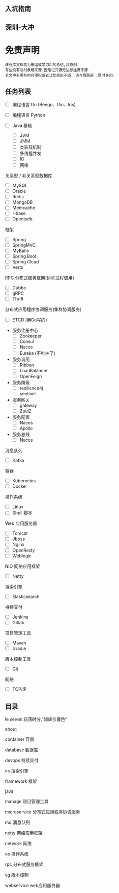 ## 入坑指南

## 深圳-大冲

# 免责声明
    该仓库文档均为搬运或学习后的总结,非原创.
    有些没有及时表明来源.固笔记开源无法标注源来源.
    若文中有哪些内容侵权或者让您感到不适, 请与我联系 .届时关闭.

## 任务列表
- [ ] 编程语言 Go (Beego、Gin、Iris)
- [ ] 编程语言 Python

- [ ] Java 基础
    - [ ] JVM
    - [ ] JMM
    - [ ] 类装载机制
    - [ ] 多线程并发
    - [ ] IO
    - [ ] 网络
    
关系型 / 非关系型数据库
- [ ] MySQL
- [ ] Oracle
- [ ] Redis
- [ ] MongoDB
- [ ] Memcache 
- [ ] Hbase 
- [ ] Opentsdb 

框架
- [ ] Spring
- [ ] SpringMVC
- [ ] MyBatis
- [ ] Spring Boot
- [ ] Spring Cloud
- [ ] Vertx

RPC 分布式服务框架(远程过程调用)
- [ ] Dubbo
- [ ] gRPC
- [ ] Thrift

分布式应用程序协调服务(集群协调服务)
- [ ] ETCD (用Go写的)
- 服务注册中心
    - [ ] Zookeeper
    - [ ] Consul 
    - [ ] Nacos 
    - [ ] Eureka (不维护了)
- 服务调用
    - [ ] Ribbon
    - [ ] LoadBalancer
    - [ ] OpenFeign
- 服务降级
    - [ ] resilience4j
    - [ ] sentinel
- 服务网关
    - [ ] gateway
    - [ ] Zuul2
- 服务配置
    - [ ] Nacos
    - [ ] Apollo 
- 服务总线
    - [ ] Nacos

消息队列
- [ ] Kafka

容器
- [ ] Kubernetes
- [ ] Docker 

操作系统
- [ ] Linux 
- [ ] Shell 脚本

Web 应用服务器
- [ ] Tomcat 
- [ ] Jboss  
- [ ] Nginx 
- [ ] OpenResty 
- [ ] Weblogic 

NIO 网络应用框架
- [ ] Netty 

搜索引擎
- [ ] Elasticsearch 

持续交付
- [ ] Jenkins 
- [ ] Gitlab 

项目管理工具
- [ ] Maven 
- [ ] Gradle

版本控制工具
- [ ] Git 

网络
- [ ] TCP/IP




## 目录
le serein:日落时分,"倾辉引暮色"

about

container 容器

database 数据库

devops 持续交付

es 搜索引擎

framework 框架

java

manage 项目管理工具

microservice 分布式应用程序协调服务

mq 消息队列

netty 网络应用框架

network 网络

os 操作系统

rpc 分布式服务框架

vg 版本控制

webservice web应用服务器